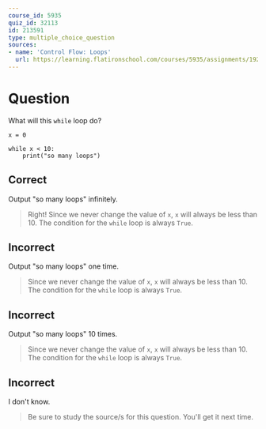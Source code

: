 ```yaml
---
course_id: 5935
quiz_id: 32113
id: 213591
type: multiple_choice_question
sources:
- name: 'Control Flow: Loops'
  url: https://learning.flatironschool.com/courses/5935/assignments/192417
---
```


# Question

What will this `while` loop do?

```
x = 0

while x < 10:
    print("so many loops")
```

## Correct

Output "so many loops" infinitely.

> Right! Since we never change the value of `x`, `x` will always be less than 10.
> The condition for the `while` loop is always `True`.

## Incorrect

Output "so many loops" one time.

> Since we never change the value of `x`, `x` will always be less than 10. The
> condition for the `while` loop is always `True`.

## Incorrect

Output "so many loops" 10 times.

> Since we never change the value of `x`, `x` will always be less than 10. The
> condition for the `while` loop is always `True`.

## Incorrect

I don't know.

> Be sure to study the source/s for this question. You'll get it next time.
